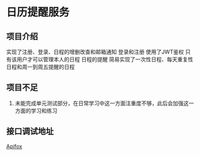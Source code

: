 # 日历提醒服务

## 项目介绍
实现了注册、登录、日程的增删改查和邮箱通知
登录和注册 使用了JWT鉴权  只有该用户才可以管理本人的日程
日程的提醒 简易实现了一次性日程、每天重复性日程和周一到周五提醒的日程
## 项目不足
1. 未能完成单元测试部分，在日常学习中这一方面注重度不够，此后会加强这一方面的学习和练习
## 接口调试地址
[Apifox](https://api.postman.com/collections/31416553-eb877df7-b273-453b-a6ab-3dd34b675ace?access_key=PMAT-01J8PZRCTDRP1D16NRK6JJG08Z)
